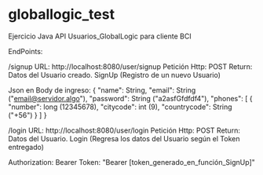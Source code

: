 # globallogic_test
Ejercicio Java API Usuarios_GlobalLogic para cliente BCI

EndPoints:

/signup
URL: http://localhost:8080/user/signup
Petición Http: POST
Return: Datos del Usuario creado.
SignUp (Registro de un nuevo Usuario)

Json en Body de ingreso:
{
  "name": String,
  "email": String ("email@servidor.algo"),
  "password": String ("a2asfGfdfdf4"),
  "phones": [
    {
      "number": long (12345678),
      "citycode": int (9),
      "countrycode": String ("+56")
    }
  ]
}

/login
URL: http://localhost:8080/user/login
Petición Http: POST
Return: Datos del Usuario.
Login (Regresa los datos del Usuario según el Token entregado)

Authorization:
Bearer Token: "Bearer [token_generado_en_función_SignUp]"
